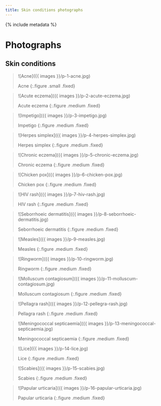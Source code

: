 ```yaml
---
title: Skin conditions photographs
---
```


{% include metadata %}

# Photographs

## Skin conditions

> ![Acne]({{ images }}/p-1-acne.jpg)
> 
> Acne
{:.figure .small .fixed}

> ![Acute eczema]({{ images }}/p-2-acute-eczema.jpg)
> 
> Acute eczema
{:.figure .medium .fixed}

> ![Impetigo]({{ images }}/p-3-impetigo.jpg)
> 
> Impetigo
{:.figure .medium .fixed}

> ![Herpes simplex]({{ images }}/p-4-herpes-simplex.jpg)
> 
> Herpes simplex
{:.figure .medium .fixed}

> ![Chronic eczema]({{ images }}/p-5-chronic-eczema.jpg)
> 
> Chronic eczema
{:.figure .medium .fixed}

> ![Chicken pox]({{ images }}/p-6-chicken-pox.jpg)
> 
> Chicken pox
{:.figure .medium .fixed}

> ![HIV rash]({{ images }}/p-7-hiv-rash.jpg)
> 
> HIV rash
{:.figure .medium .fixed}

> ![Seborrhoeic dermatitis]({{ images }}/p-8-seborrhoeic-dermatitis.jpg)
> 
> Seborrhoeic dermatitis
{:.figure .medium .fixed}

> ![Measles]({{ images }}/p-9-measles.jpg)
> 
> Measles
{:.figure .medium .fixed}

> ![Ringworm]({{ images }}/p-10-ringworm.jpg)
> 
> Ringworm
{:.figure .medium .fixed}

> ![Molluscum contagiosum]({{ images }}/p-11-molluscum-contagiosum.jpg)
> 
> Molluscum contagiosum
{:.figure .medium .fixed}

> ![Pellagra rash]({{ images }}/p-12-pellegra-rash.jpg)
> 
> Pellagra rash
{:.figure .medium .fixed}

> ![Meningococcal septicaemia]({{ images }}/p-13-meningococcal-septicaemia.jpg)
> 
> Meningococcal septicaemia
{:.figure .medium .fixed}

> ![Lice]({{ images }}/p-14-lice.jpg)
> 
> Lice
{:.figure .medium .fixed}

> ![Scabies]({{ images }}/p-15-scabies.jpg)
> 
> Scabies
{:.figure .medium .fixed}

> ![Papular urticaria]({{ images }}/p-16-papular-urticaria.jpg)
> 
> Papular urticaria
{:.figure .medium .fixed}
